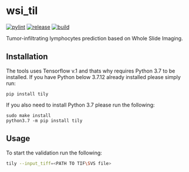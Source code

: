 # wsi_til
[![pylint](https://github.com/kandabarau/wsi_til/actions/workflows/lint.yml/badge.svg)](https://github.com/kandabarau/wsi_til/actions/workflows/lint.yml)
[![release](https://github.com/kandabarau/wsi_til/actions/workflows/release.yml/badge.svg)](https://github.com/kandabarau/wsi_til/actions/workflows/release.yml)
[![build](https://github.com/kandabarau/wsi_til/actions/workflows/build.yml/badge.svg)](https://github.com/kandabarau/wsi_til/actions/workflows/build.yml)

Tumor-infiltrating lymphocytes prediction based on Whole Slide Imaging.

## Installation

The tools uses Tensorflow v.1 and thats why requires Python 3.7
to be installed. If you have Python below 3.7.12 already installed
please simply run:

```
pip install tily
```

If you also need to install Python 3.7 please run the following:

```
sudo make install
python3.7 -m pip install tily
```

## Usage

To start the validation run the following:

```bash
tily --input_tiff=<PATH TO TIF\SVS file>
```
